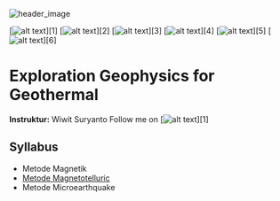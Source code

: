 ![header_image](https://wiwit.staff.ugm.ac.id/images/dp-explogeoth.png)

[![alt text][1.1]][1]
[![alt text][2.1]][2]
[![alt text][3.1]][3]
[![alt text][4.1]][4]
[![alt text][5.1]][5]
[![alt text][6.1]][6]

[1.1]: http://i.imgur.com/tXSoThF.png (twitter icon with padding)
[2.1]: http://i.imgur.com/P3YfQoD.png (facebook icon with padding)
[3.1]: http://i.imgur.com/yCsTjba.png (google plus icon with padding)
[4.1]: http://i.imgur.com/YckIOms.png (tumblr icon with padding)
[5.1]: http://i.imgur.com/1AGmwO3.png (dribbble icon with padding)
[6.1]: http://i.imgur.com/0o48UoR.png (github icon with padding)


# Exploration Geophysics for Geothermal
**Instruktur:** 
 Wiwit Suryanto
 Follow me on [![alt text][1.1]][1]

## Syllabus
* Metode Magnetik
* [Metode Magnetotelluric](./Metode_MT.ipynb)
* Metode Microearthquake
